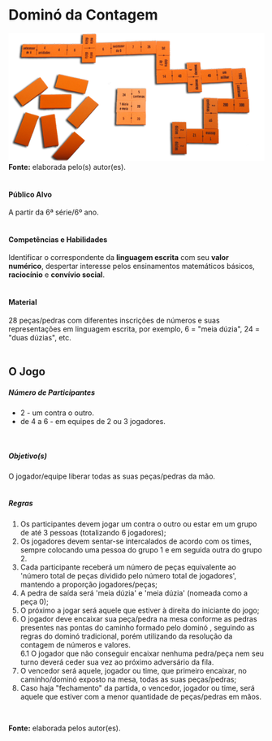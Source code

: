 # Dominó da Contagem  

![Dominó da Contagem](/imagens/jogos/domino-da-contagem.png "Dominó da Contagem")  
**Fonte:** elaborada pelo(s) autor(es).    
<br>  

#### <i class="fa fa-user"></i> Público Alvo
A partir da 6ª série/6º ano.  
<br>

#### <i class="fa fa-child"></i> Competências e Habilidades  
Identificar o correspondente da **linguagem escrita** com seu **valor numérico**, despertar interesse pelos ensinamentos matemáticos básicos, **raciocínio** e **convívio social**.  
<br>  

#### <i class="fa fa-scissors"></i> Material  
28 peças/pedras com diferentes inscrições de números e suas representações em linguagem escrita, por exemplo, 6 = "meia dúzia", 24 = "duas dúzias", etc.  
<br>  

## <div class="row text-center">O Jogo</div>  
##### <i class="fa fa-users"></i> Número de Participantes  
- 2 - um contra o outro.
- de 4 a 6 - em equipes de 2 ou 3 jogadores.  
<br>  

##### <i class="fa fa-trophy"></i> Objetivo(s)  
O jogador/equipe liberar todas as suas peças/pedras da mão.  
<br>  
##### <i class="fa fa-thumb-tack"></i> Regras   
1.  Os participantes devem jogar um contra o outro ou estar em um grupo de até 3 pessoas (totalizando 6 jogadores);
2.	Os jogadores devem sentar-se intercalados de acordo com os times, sempre colocando uma pessoa do grupo 1 e em seguida outra do grupo 2.
3.  Cada participante receberá um número de peças equivalente ao 'número total de peças dividido pelo número total de jogadores', mantendo a proporção jogadores/peças;  
4.  A pedra de saída será 'meia dúzia' e 'meia dúzia' (nomeada como a peça 0);  
5.  O próximo a jogar será aquele que estiver à direita do iniciante do jogo;  
6.  O jogador deve encaixar sua peça/pedra na mesa conforme as pedras presentes nas pontas do caminho formado pelo dominó , seguindo as regras do dominó tradicional, porém utilizando da resolução da contagem de números e valores.  
  6.1 O jogador que não conseguir encaixar nenhuma pedra/peça nem seu turno deverá ceder sua vez ao próximo adversário da fila.  
7.  O vencedor será aquele, jogador ou time, que primeiro encaixar, no caminho/dominó exposto na mesa, todas as suas peças/pedras;
8.  Caso haja "fechamento" da partida, o vencedor, jogador ou time, será aquele que estiver com a menor quantidade de peças/pedras em mãos.  
<br>  

**Fonte:** elaborada pelos autor(es).  
<br>  
<br>  
